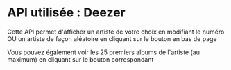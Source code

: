 # API utilisée : Deezer

Cette API permet d'afficher un artiste de votre choix en modifiant le numéro
OU
un artiste de façon aléatoire en cliquant sur le bouton en bas de page

Vous pouvez également voir les 25 premiers albums de l'artiste (au maximum) en cliquant sur le bouton correspondant